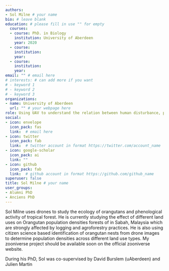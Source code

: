 ```yaml
---
authors:
- Sol Milne # your name
bio: # leave blank
education: # please fill in use "" for empty
  courses:
  - course: PhD. in Biology
    institution: University of Aberdeen
    year: 2020
  - course: 
    institution: 
    year: 
  - course: 
    institution: 
    year: 
email: "" # email here
# interests: # can add more if you want
# - keyword 1
# - keyword 2
# - keyword 3
organizations:
- name: University of Aberdeen 
  url: "" # your webpage here
role: Using UAV to understand the relation between human disturbance, phenology and orangutan # project title
social:
- icon: envelope
  icon_pack: fas
  link:  # email here
- icon: twitter
  icon_pack: fab
  link:  # twitter account in format https://twitter.com/account_name
- icon: google-scholar
  icon_pack: ai
  link: ""
- icon: github
  icon_pack: fab
  link:  # github account in format https://github.com/github_name
superuser: false
title: Sol Milne # your name
user_groups:
- Alumni PhD
- Anciens PhD
---
```


Sol Milne uses drones to study the ecology of orangutans and phenological activity of tropical forest. He is currently studying the effect of different land uses on Orangutan population densities forests of in Sabah, Malaysia which are strongly affected by logging and agroforestry practices. He is also using citizen science based identification of orangutan nests from drone images to determine population densities across different land use types. My zooniverse project should be available soon on the official zooniverse website.

During his PhD, Sol was co-supervised by David Burslem (uAberdeen) and Julien Martin